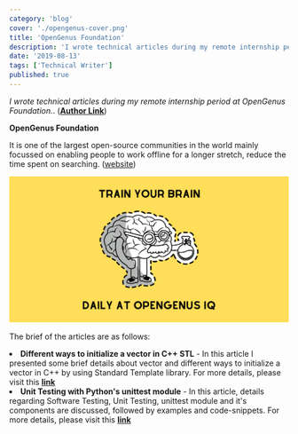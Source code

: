 ```yaml
---
category: 'blog'
cover: './opengenus-cover.png'
title: 'OpenGenus Foundation'
description: 'I wrote technical articles during my remote internship period at OpenGenus Foundation.'
date: '2019-08-13'
tags: ['Technical Writer']
published: true
---
```


_I wrote technical articles during my remote internship period at OpenGenus Foundation._. (<a href="https://iq.opengenus.org/author/ananya/" target="_blank"><b>Author Link</b></a>)

**OpenGenus Foundation**

It is one of the largest open-source communities in the world mainly focussed on enabling people to work offline for a longer stretch, reduce the time spent on searching. (<a href="http://www.opengenus.org/" target="_blank">website</a>)


![OpenGenus Foundation](./opengenus.png)

The brief of the articles are as follows:

<li><b>Different ways to initialize a vector in C++ STL</b> - In this article I presented some brief details about vector and different ways to initialize a vector in C++ by using Standard Template library. For more details, please visit this <a href="https://iq.opengenus.org/initialize-a-vector-in-cpp-stl/" target="_blank"><b>link</b></a>

<li><b>Unit Testing with Python's unittest module</b> - In this article, details regarding Software Testing, Unit Testing, unittest module and it's components are discussed, followed by examples and code-snippets. For more details, please visit this <a href="https://iq.opengenus.org/unit-testing-in-python-with-unittest/" target="_blank"><b>link</b></a>

<!-- image size original - 800x400 -->
